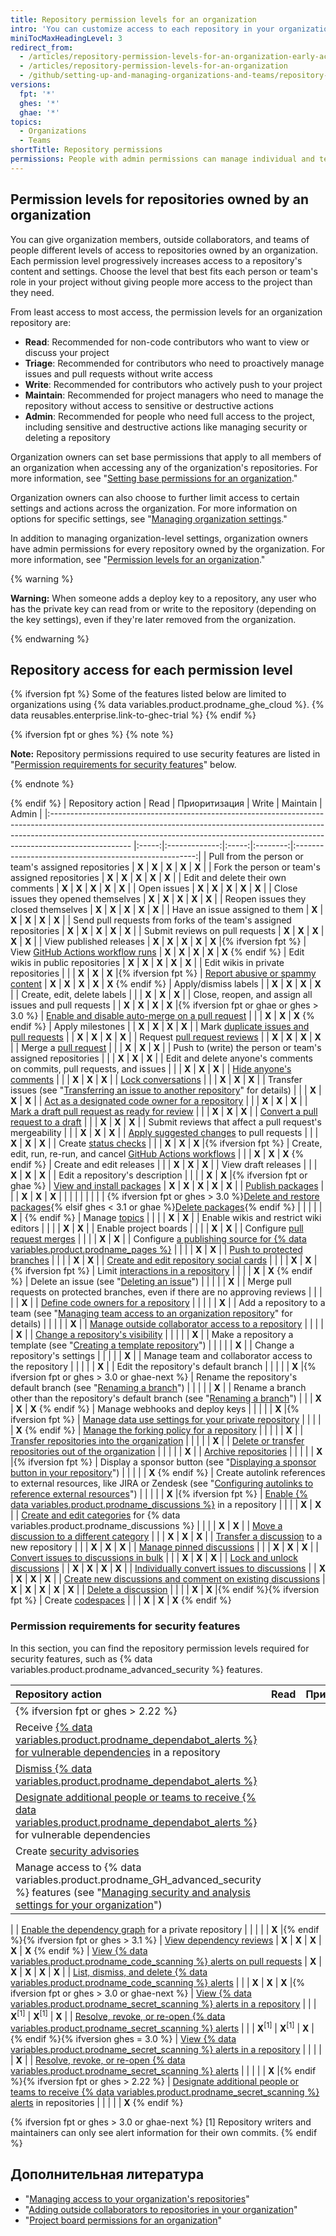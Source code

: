 ```yaml
---
title: Repository permission levels for an organization
intro: 'You can customize access to each repository in your organization with granular permission levels, giving people access to the features and tasks they need.'
miniTocMaxHeadingLevel: 3
redirect_from:
  - /articles/repository-permission-levels-for-an-organization-early-access-program/
  - /articles/repository-permission-levels-for-an-organization
  - /github/setting-up-and-managing-organizations-and-teams/repository-permission-levels-for-an-organization
versions:
  fpt: '*'
  ghes: '*'
  ghae: '*'
topics:
  - Organizations
  - Teams
shortTitle: Repository permissions
permissions: People with admin permissions can manage individual and team access to an organization-owned repository.
---
```


## Permission levels for repositories owned by an organization

You can give organization members, outside collaborators, and teams of people different levels of access to repositories owned by an organization. Each permission level progressively increases access to a repository's content and settings. Choose the level that best fits each person or team's role in your project without giving people more access to the project than they need.

From least access to most access, the permission levels for an organization repository are:
- **Read**: Recommended for non-code contributors who want to view or discuss your project
- **Triage**: Recommended for contributors who need to proactively manage issues and pull requests without write access
- **Write**: Recommended for contributors who actively push to your project
- **Maintain**: Recommended for project managers who need to manage the repository without access to sensitive or destructive actions
- **Admin**: Recommended for people who need full access to the project, including sensitive and destructive actions like managing security or deleting a repository

Organization owners can set base permissions that apply to all members of an organization when accessing any of the organization's repositories. For more information, see "[Setting base permissions for an organization](/organizations/managing-access-to-your-organizations-repositories/setting-base-permissions-for-an-organization#setting-base-permissions)."

Organization owners can also choose to further limit access to certain settings and actions across the organization. For more information on options for specific settings, see "[Managing organization settings](/articles/managing-organization-settings)."

In addition to managing organization-level settings, organization owners have admin permissions for every repository owned by the organization. For more information, see "[Permission levels for an organization](/articles/permission-levels-for-an-organization)."

{% warning %}

**Warning:** When someone adds a deploy key to a repository, any user who has the private key can read from or write to the repository (depending on the key settings), even if they're later removed from the organization.

{% endwarning %}

## Repository access for each permission level

{% ifversion fpt %}
Some of the features listed below are limited to organizations using {% data variables.product.prodname_ghe_cloud %}. {% data reusables.enterprise.link-to-ghec-trial %}
{% endif %}

{% ifversion fpt or ghes %}
{% note %}

**Note:** Repository permissions required to use security features are listed in "[Permission requirements for security features](#permission-requirements-for-security-features)" below.

{% endnote %}

{% endif %}
| Repository action                                                                                                                                                                                                                                              | Read  | Приоритизация | Write | Maintain |                         Admin                         |
|:-------------------------------------------------------------------------------------------------------------------------------------------------------------------------------------------------------------------------------------------------------------- |:-----:|:-------------:|:-----:|:--------:|:-----------------------------------------------------:|
| Pull from the person or team's assigned repositories                                                                                                                                                                                                           | **X** |     **X**     | **X** |  **X**   |                         **X**                         |
| Fork the person or team's assigned repositories                                                                                                                                                                                                                | **X** |     **X**     | **X** |  **X**   |                         **X**                         |
| Edit and delete their own comments                                                                                                                                                                                                                             | **X** |     **X**     | **X** |  **X**   |                         **X**                         |
| Open issues                                                                                                                                                                                                                                                    | **X** |     **X**     | **X** |  **X**   |                         **X**                         |
| Close issues they opened themselves                                                                                                                                                                                                                            | **X** |     **X**     | **X** |  **X**   |                         **X**                         |
| Reopen issues they closed themselves                                                                                                                                                                                                                           | **X** |     **X**     | **X** |  **X**   |                         **X**                         |
| Have an issue assigned to them                                                                                                                                                                                                                                 | **X** |     **X**     | **X** |  **X**   |                         **X**                         |
| Send pull requests from forks of the team's assigned repositories                                                                                                                                                                                              | **X** |     **X**     | **X** |  **X**   |                         **X**                         |
| Submit reviews on pull requests                                                                                                                                                                                                                                | **X** |     **X**     | **X** |  **X**   |                         **X**                         |
| View published releases                                                                                                                                                                                                                                        | **X** |     **X**     | **X** |  **X**   |              **X** |{% ifversion fpt %}
| View [GitHub Actions workflow runs](/actions/automating-your-workflow-with-github-actions/managing-a-workflow-run)                                                                                                                                             | **X** |     **X**     | **X** |  **X**   |                  **X** 
{% endif %}
| Edit wikis in public repositories                                                                                                                                                                                                                              | **X** |     **X**     | **X** |  **X**   |                         **X**                         |
| Edit wikis in private repositories                                                                                                                                                                                                                             |       |               | **X** |  **X**   |              **X** |{% ifversion fpt %}
| [Report abusive or spammy content](/communities/maintaining-your-safety-on-github/reporting-abuse-or-spam)                                                                                                                                                     | **X** |     **X**     | **X** |  **X**   |                  **X** 
{% endif %}
| Apply/dismiss labels                                                                                                                                                                                                                                           |       |     **X**     | **X** |  **X**   |                         **X**                         |
| Create, edit, delete labels                                                                                                                                                                                                                                    |       |               | **X** |  **X**   |                         **X**                         |
| Close, reopen, and assign all issues and pull requests                                                                                                                                                                                                         |       |     **X**     | **X** |  **X**   |   **X** |{% ifversion fpt or ghae or ghes > 3.0 %}
| [Enable and disable auto-merge on a pull request](/github/administering-a-repository/managing-auto-merge-for-pull-requests-in-your-repository)                                                                                                                 |       |               | **X** |  **X**   |                  **X** 
{% endif %}
| Apply milestones                                                                                                                                                                                                                                               |       |     **X**     | **X** |  **X**   |                         **X**                         |
| Mark [duplicate issues and pull requests](/articles/about-duplicate-issues-and-pull-requests)                                                                                                                                                                  |       |     **X**     | **X** |  **X**   |                         **X**                         |
| Request [pull request reviews](/articles/requesting-a-pull-request-review)                                                                                                                                                                                     |       |     **X**     | **X** |  **X**   |                         **X**                         |
| Merge a [pull request](/github/collaborating-with-pull-requests/incorporating-changes-from-a-pull-request/about-pull-request-merges)                                                                                                                           |       |               | **X** |  **X**   |                         **X**                         |
| Push to (write) the person or team's assigned repositories                                                                                                                                                                                                     |       |               | **X** |  **X**   |                         **X**                         |
| Edit and delete anyone's comments on commits, pull requests, and issues                                                                                                                                                                                        |       |               | **X** |  **X**   |                         **X**                         |
| [Hide anyone's comments](/communities/moderating-comments-and-conversations/managing-disruptive-comments)                                                                                                                                                      |       |               | **X** |  **X**   |                         **X**                         |
| [Lock conversations](/communities/moderating-comments-and-conversations/locking-conversations)                                                                                                                                                                 |       |               | **X** |  **X**   |                         **X**                         |
| Transfer issues (see "[Transferring an issue to another repository](/articles/transferring-an-issue-to-another-repository)" for details)                                                                                                                       |       |               | **X** |  **X**   |                         **X**                         |
| [Act as a designated code owner for a repository](/articles/about-code-owners)                                                                                                                                                                                 |       |               | **X** |  **X**   |                         **X**                         |
| [Mark a draft pull request as ready for review](/articles/changing-the-stage-of-a-pull-request)                                                                                                                                                                |       |               | **X** |  **X**   |                         **X**                         |
| [Convert a pull request to a draft](/articles/changing-the-stage-of-a-pull-request)                                                                                                                                                                            |       |               | **X** |  **X**   |                         **X**                         |
| Submit reviews that affect a pull request's mergeability                                                                                                                                                                                                       |       |               | **X** |  **X**   |                         **X**                         |
| [Apply suggested changes](/articles/incorporating-feedback-in-your-pull-request) to pull requests                                                                                                                                                              |       |               | **X** |  **X**   |                         **X**                         |
| Create [status checks](/articles/about-status-checks)                                                                                                                                                                                                          |       |               | **X** |  **X**   |              **X** |{% ifversion fpt %}
| Create, edit, run, re-run, and cancel [GitHub Actions workflows](/actions/automating-your-workflow-with-github-actions/)                                                                                                                                       |       |               | **X** |  **X**   |                  **X** 
{% endif %}
| Create and edit releases                                                                                                                                                                                                                                       |       |               | **X** |  **X**   |                         **X**                         |
| View draft releases                                                                                                                                                                                                                                            |       |               | **X** |  **X**   |                         **X**                         |
| Edit a repository's description                                                                                                                                                                                                                                |       |               |       |  **X**   |          **X** |{% ifversion fpt or ghae %}
| [View and install packages](/packages/publishing-and-managing-packages)                                                                                                                                                                                        | **X** |     **X**     | **X** |  **X**   |                         **X**                         |
| [Publish packages](/packages/publishing-and-managing-packages/publishing-a-package)                                                                                                                                                                            |       |               | **X** |  **X**   |                         **X**                         |
|                                                                                                                                                                                                                                                                |       |               |       |          |                                                       |
| {% ifversion fpt or ghes > 3.0 %}[Delete and restore packages](/packages/learn-github-packages/deleting-and-restoring-a-package){% elsif ghes < 3.1 or ghae %}[Delete packages](/packages/learn-github-packages/deleting-a-package){% endif %}                 |       |               |       |          |                  **X** | {% endif %}
| Manage [topics](/articles/classifying-your-repository-with-topics)                                                                                                                                                                                             |       |               |       |  **X**   |                         **X**                         |
| Enable wikis and restrict wiki editors                                                                                                                                                                                                                         |       |               |       |  **X**   |                         **X**                         |
| Enable project boards                                                                                                                                                                                                                                          |       |               |       |  **X**   |                         **X**                         |
| Configure [pull request merges](/articles/configuring-pull-request-merges)                                                                                                                                                                                     |       |               |       |  **X**   |                         **X**                         |
| Configure [a publishing source for {% data variables.product.prodname_pages %}](/articles/configuring-a-publishing-source-for-github-pages)                                                                                                                    |       |               |       |  **X**   |                         **X**                         |
| [Push to protected branches](/articles/about-protected-branches)                                                                                                                                                                                               |       |               |       |  **X**   |                         **X**                         |
| [Create and edit repository social cards](/articles/customizing-your-repositorys-social-media-preview)                                                                                                                                                         |       |               |       |  **X**   |              **X** |{% ifversion fpt %}
| Limit [interactions in a repository](/communities/moderating-comments-and-conversations/limiting-interactions-in-your-repository)                                                                                                                              |       |               |       |  **X**   |                  **X** 
{% endif %}
| Delete an issue (see "[Deleting an issue](/articles/deleting-an-issue)")                                                                                                                                                                                       |       |               |       |          |                         **X**                         |
| Merge pull requests on protected branches, even if there are no approving reviews                                                                                                                                                                              |       |               |       |          |                         **X**                         |
| [Define code owners for a repository](/articles/about-code-owners)                                                                                                                                                                                             |       |               |       |          |                         **X**                         |
| Add a repository to a team (see "[Managing team access to an organization repository](/organizations/managing-access-to-your-organizations-repositories/managing-team-access-to-an-organization-repository#giving-a-team-access-to-a-repository)" for details) |       |               |       |          |                         **X**                         |
| [Manage outside collaborator access to a repository](/articles/adding-outside-collaborators-to-repositories-in-your-organization)                                                                                                                              |       |               |       |          |                         **X**                         |
| [Change a repository's visibility](/articles/restricting-repository-visibility-changes-in-your-organization)                                                                                                                                                   |       |               |       |          |                         **X**                         |
| Make a repository a template (see "[Creating a template repository](/articles/creating-a-template-repository)")                                                                                                                                                |       |               |       |          |                         **X**                         |
| Change a repository's settings                                                                                                                                                                                                                                 |       |               |       |          |                         **X**                         |
| Manage team and collaborator access to the repository                                                                                                                                                                                                          |       |               |       |          |                         **X**                         |
| Edit the repository's default branch                                                                                                                                                                                                                           |       |               |       |          | **X** |{% ifversion fpt or ghes > 3.0 or ghae-next %}
| Rename the repository's default branch (see "[Renaming a branch](/github/administering-a-repository/renaming-a-branch)")                                                                                                                                       |       |               |       |          |                         **X**                         |
| Rename a branch other than the repository's default branch (see "[Renaming a branch](/github/administering-a-repository/renaming-a-branch)")                                                                                                                   |       |               | **X** |  **X**   |                  **X** 
{% endif %}
| Manage webhooks and deploy keys                                                                                                                                                                                                                                |       |               |       |          |              **X** |{% ifversion fpt %}
| [Manage data use settings for your private repository](/github/understanding-how-github-uses-and-protects-your-data/managing-data-use-settings-for-your-private-repository)                                                                                    |       |               |       |          |                  **X** 
{% endif %}
| [Manage the forking policy for a repository](/github/administering-a-repository/managing-the-forking-policy-for-your-repository)                                                                                                                               |       |               |       |          |                         **X**                         |
| [Transfer repositories into the organization](/articles/restricting-repository-creation-in-your-organization)                                                                                                                                                  |       |               |       |          |                         **X**                         |
| [Delete or transfer repositories out of the organization](/articles/setting-permissions-for-deleting-or-transferring-repositories)                                                                                                                             |       |               |       |          |                         **X**                         |
| [Archive repositories](/articles/about-archiving-repositories)                                                                                                                                                                                                 |       |               |       |          |              **X** |{% ifversion fpt %}
| Display a sponsor button (see "[Displaying a sponsor button in your repository](/articles/displaying-a-sponsor-button-in-your-repository)")                                                                                                                    |       |               |       |          |                  **X** 
{% endif %}
| Create autolink references to external resources, like JIRA or Zendesk (see "[Configuring autolinks to reference external resources](/articles/configuring-autolinks-to-reference-external-resources)")                                                        |       |               |       |          |              **X** |{% ifversion fpt %}
| [Enable {% data variables.product.prodname_discussions %}](/github/administering-a-repository/enabling-or-disabling-github-discussions-for-a-repository) in a repository                                                                                       |       |               |       |  **X**   |                         **X**                         |
| [Create and edit categories](/discussions/managing-discussions-for-your-community/managing-categories-for-discussions-in-your-repository) for {% data variables.product.prodname_discussions %}                                                                |       |               |       |  **X**   |                         **X**                         |
| [Move a discussion to a different category](/discussions/managing-discussions-for-your-community/managing-discussions-in-your-repository)                                                                                                                      |       |               | **X** |  **X**   |                         **X**                         |
| [Transfer a discussion](/discussions/managing-discussions-for-your-community/managing-discussions-in-your-repository) to a new repository                                                                                                                      |       |               | **X** |  **X**   |                         **X**                         |
| [Manage pinned discussions](/discussions/managing-discussions-for-your-community/managing-discussions-in-your-repository)                                                                                                                                      |       |               | **X** |  **X**   |                         **X**                         |
| [Convert issues to discussions in bulk](/discussions/managing-discussions-for-your-community/managing-discussions-in-your-repository)                                                                                                                          |       |               | **X** |  **X**   |                         **X**                         |
| [Lock and unlock discussions](/discussions/managing-discussions-for-your-community/moderating-discussions)                                                                                                                                                     |       |     **X**     | **X** |  **X**   |                         **X**                         |
| [Individually convert issues to discussions](/discussions/managing-discussions-for-your-community/moderating-discussions)                                                                                                                                      |       |     **X**     | **X** |  **X**   |                         **X**                         |
| [Create new discussions and comment on existing discussions](/discussions/collaborating-with-your-community-using-discussions/participating-in-a-discussion)                                                                                                   | **X** |     **X**     | **X** |  **X**   |                         **X**                         |
| [Delete a discussion](/discussions/managing-discussions-for-your-community/managing-discussions-in-your-repository#deleting-a-discussion)                                                                                                                      |       |               |       |  **X**   |         **X** |{% endif %}{% ifversion fpt %}
| Create [codespaces](/codespaces/about-codespaces)                                                                                                                                                                                                              |       |               | **X** |  **X**   |                  **X** 
{% endif %}

### Permission requirements for security features

In this section, you can find the repository permission levels required for security features, such as {% data variables.product.prodname_advanced_security %} features.

| Repository action                                                                                                                                                                                                                                                             | Read  | Приоритизация |        Write        |      Maintain       |                                      Admin                                       |
|:----------------------------------------------------------------------------------------------------------------------------------------------------------------------------------------------------------------------------------------------------------------------------- |:-----:|:-------------:|:-------------------:|:-------------------:|:--------------------------------------------------------------------------------:|
| {% ifversion fpt or ghes > 2.22 %}                                                                                                                                                                                                                                            |       |               |                     |                     |                                                                                  |
| Receive [{% data variables.product.prodname_dependabot_alerts %} for vulnerable dependencies](/code-security/supply-chain-security/about-alerts-for-vulnerable-dependencies) in a repository                                                                                |       |               |                     |                     |                                      **X**                                       |
| [Dismiss {% data variables.product.prodname_dependabot_alerts %}](/code-security/supply-chain-security/viewing-and-updating-vulnerable-dependencies-in-your-repository)                                                                                                     |       |               |                     |                     |                                      **X**                                       |
| [Designate additional people or teams to receive {% data variables.product.prodname_dependabot_alerts %}](/github/administering-a-repository/managing-security-and-analysis-settings-for-your-repository#granting-access-to-security-alerts) for vulnerable dependencies    |       |               |                     |                     |                      **X** |{% endif %}{% ifversion fpt %}
| Create [security advisories](/code-security/security-advisories/about-github-security-advisories)                                                                                                                                                                             |       |               |                     |                     |           **X** |{% endif %}{% ifversion fpt or ghes > 2.22 or ghae %}
| Manage access to {% data variables.product.prodname_GH_advanced_security %} features (see "[Managing security and analysis settings for your organization](/organizations/keeping-your-organization-secure/managing-security-and-analysis-settings-for-your-organization)") |       |               |                     |                     | **X** |{% endif %}{% ifversion fpt %}<!--Set at site-level for GHES-->
|
| [Enable the dependency graph](/code-security/supply-chain-security/exploring-the-dependencies-of-a-repository) for a private repository                                                                                                                                       |       |               |                     |                     |               **X** |{% endif %}{% ifversion fpt or ghes > 3.1 %}
| [View dependency reviews](/code-security/supply-chain-security/about-dependency-review)                                                                                                                                                                                       | **X** |     **X**     |        **X**        |        **X**        |                                **X** 
{% endif %}
| [View {% data variables.product.prodname_code_scanning %} alerts on pull requests](/github/finding-security-vulnerabilities-and-errors-in-your-code/triaging-code-scanning-alerts-in-pull-requests)                                                                         | **X** |     **X**     |        **X**        |        **X**        |                                      **X**                                       |
| [List, dismiss, and delete {% data variables.product.prodname_code_scanning %} alerts](/github/finding-security-vulnerabilities-and-errors-in-your-code/managing-code-scanning-alerts-for-your-repository)                                                                  |       |               |        **X**        |        **X**        |              **X** |{% ifversion fpt or ghes > 3.0 or ghae-next %}
| [View {% data variables.product.prodname_secret_scanning %} alerts in a repository](/github/administering-a-repository/managing-alerts-from-secret-scanning)                                                                                                                |       |               | **X**<sup>[1]</sup> | **X**<sup>[1]</sup> |                                      **X**                                       |
| [Resolve, revoke, or re-open {% data variables.product.prodname_secret_scanning %} alerts](/github/administering-a-repository/managing-alerts-from-secret-scanning)                                                                                                         |       |               | **X**<sup>[1]</sup> | **X**<sup>[1]</sup> |                   **X** |{% endif %}{% ifversion ghes = 3.0 %}
| [View {% data variables.product.prodname_secret_scanning %} alerts in a repository](/github/administering-a-repository/managing-alerts-from-secret-scanning)                                                                                                                |       |               |                     |                     |                                      **X**                                       |
| [Resolve, revoke, or re-open {% data variables.product.prodname_secret_scanning %} alerts](/github/administering-a-repository/managing-alerts-from-secret-scanning)                                                                                                         |       |               |                     |                     |               **X** |{% endif %}{% ifversion fpt or ghes > 2.22 %}
| [Designate additional people or teams to receive {% data variables.product.prodname_secret_scanning %} alerts](/github/administering-a-repository/managing-security-and-analysis-settings-for-your-repository#granting-access-to-security-alerts) in repositories           |       |               |                     |                     |                                **X** 
{% endif %}

{% ifversion fpt or ghes > 3.0 or ghae-next %}
[1] Repository writers and maintainers can only see alert information for their own commits.
{% endif %}

## Дополнительная литература

- "[Managing access to your organization's repositories](/articles/managing-access-to-your-organization-s-repositories)"
- "[Adding outside collaborators to repositories in your organization](/articles/adding-outside-collaborators-to-repositories-in-your-organization)"
- "[Project board permissions for an organization](/articles/project-board-permissions-for-an-organization)"
